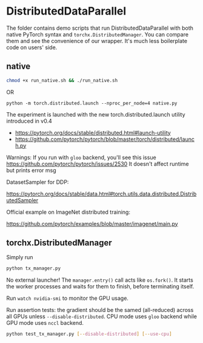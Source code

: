 # DistributedDataParallel

The folder contains demo scripts that run DistributedDataParallel with both native PyTorch syntax and `torchx.DistributedManager`. You can compare them and see the convenience of our wrapper. It's much less boilerplate code on users' side.

## native

```bash
chmod +x run_native.sh && ./run_native.sh
```

OR

```
python -m torch.distributed.launch --nproc_per_node=4 native.py
```

The experiment is launched with the new torch.distributed.launch utility introduced in v0.4

- https://pytorch.org/docs/stable/distributed.html#launch-utility
- https://github.com/pytorch/pytorch/blob/master/torch/distributed/launch.py

Warnings:
If you run with `gloo` backend, you'll see this issue
https://github.com/pytorch/pytorch/issues/2530
It doesn't affect runtime but prints error msg

DatasetSampler for DDP:

https://pytorch.org/docs/stable/data.html#torch.utils.data.distributed.DistributedSampler

Official example on ImageNet distributed training:

https://github.com/pytorch/examples/blob/master/imagenet/main.py


## torchx.DistributedManager

Simply run 

```bash
python tx_manager.py
```

No external launcher! The `manager.entry()` call acts like `os.fork()`. It starts the worker processes and waits for them to finish, before terminating itself.

Run `watch nvidia-smi` to monitor the GPU usage.

Run assertion tests: the gradient should be the samed (all-reduced) across all GPUs unless `--disable-distributed`. CPU mode uses `gloo` backend while GPU mode uses `nccl` backend.

```bash
python test_tx_manager.py [--disable-distributed] [--use-cpu]
```


